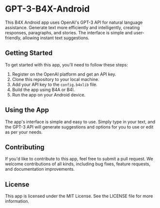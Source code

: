 # GPT-3-B4X-Android

This B4X Android app uses OpenAI's GPT-3 API for natural language assistance. Generate text more efficiently and intelligently, creating responses, paragraphs, and stories. The interface is simple and user-friendly, allowing instant text suggestions.

## Getting Started

To get started with this app, you'll need to follow these steps:

1. Register on the OpenAI platform and get an API key.
2. Clone this repository to your local machine.
3. Add your API key to the `config.b4xlib` file.
4. Build the app using B4A or B4I.
5. Run the app on your Android device.

## Using the App

The app's interface is simple and easy to use. Simply type in your text, and the GPT-3 API will generate suggestions and options for you to use or edit as per your needs.

## Contributing

If you'd like to contribute to this app, feel free to submit a pull request. We welcome contributions of all kinds, including bug fixes, feature requests, and documentation improvements.

## License

This app is licensed under the MIT License. See the LICENSE file for more information.
